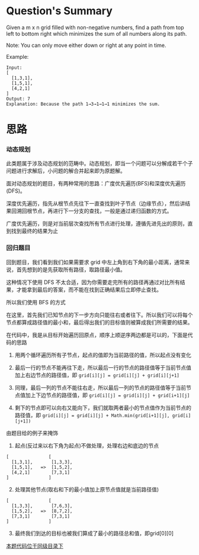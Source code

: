 # Question's Summary

Given a m x n grid filled with non-negative numbers, find a path from top left to bottom right which minimizes the sum of all numbers along its path.

Note: You can only move either down or right at any point in time.

Example:
```
Input:
[
  [1,3,1],
  [1,5,1],
  [4,2,1]
]
Output: 7
Explanation: Because the path 1→3→1→1→1 minimizes the sum.
```

# 思路

### 动态规划

此类题属于涉及动态规划的范畴中。动态规划，即当一个问题可以分解成若干个子问题进行求解后，小问题的解合并起来即为原题解。
  
面对动态规划的题目，有两种常用的思路：广度优先遍历(BFS)和深度优先遍历(DFS)。

深度优先遍历，指先从根节点先往下一直查找到叶子节点（边缘节点），然后讲结果回溯回根节点，再进行下一分支的查找，一般是通过递归函数的方式。

广度优先遍历，则是对当前层次查找所有节点进行处理，遵循先进先出的原则，直到找到最终的结果为止

### 回归题目

回到题目，我们看到我们如果需要求 grid 中左上角到右下角的最小距离，通常来说，首先想到的是先获取所有路径，取路径最小值。

这种情况下使用 DFS 不太合适，因为你需要走完所有的路径再通过对比所有结果，才能拿到最后的答案，而不能在找到正确结果后立即停止查找。

所以我们使用 BFS 的方式

在这里，首先我们已知节点的下一步方向只能往右或者往下。所以我们可以将每个节点都算成路径值的最小和，最后得出我们的目标值则被算成我们所需要的结果。

在代码中，我是从目标开始遍历回原点，顺序上顺逆序两边都是可以的，下面是代码的思路

1. 用两个循环遍历所有子节点，起点的值即为当前路径的值，所以起点没有变化

2. 最后一行的节点不能再往下走，所以最后一行的节点的路径值等于当前节点值加上右边节点的路径值，即 
   `grid[i][j] = grid[i][j] + grid[i][j+1]`

3. 同理，最后一列的节点不能往右走，所以最后一列的节点的路径值等于当前节点值加上下边节点的路径值，即 
   `grid[i][j] = grid[i][j] + grid[i+1][j]`
  
4. 剩下的节点即可以向右又能向下，我们就取两者最小的节点值作为当前节点的路径值，即 
   `grid[i][j] = grid[i][j] + Math.min(grid[i+1][j], grid[i][j+1])`

由题目给的例子来掩饰

1. 起点(反过来以右下角为起点)不做处理，处理右边和底边的节点
```
[               [
  [1,3,1],       [1,3,3],
  [1,5,1],   =>  [1,5,2],
  [4,2,1]        [7,3,1]
]               ]
```

2. 处理其他节点(取右和下的最小值加上原节点值就是当前路径值)
```
[               [
  [1,3,3],       [7,6,3],
  [1,5,2],   =>  [8,7,2],
  [7,3,1]        [7,3,1]
]               ]
```

3. 最终我们到达的目标也被我们算成了最小的路径总和值，即grid[0][0]

[本题代码位于同级目录下](https://github.com/ROXZalwaysWithMe/leetcode-js-Roxz/edit/master/medium/64.minimun-path-sum/minimun-path-sum.js)
 
